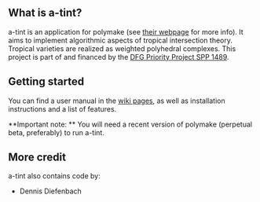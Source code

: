 ## What is a-tint? 

a-tint is an application for polymake (see [their webpage](http://www.polymake.org) for more info). It aims to implement algorithmic aspects of tropical intersection theory. Tropical varieties are realized as weighted polyhedral complexes.
This project is part of and financed by the [DFG Priority Project SPP 1489](http://www.computeralgebra.de/index).

## Getting started 

You can find a user manual in the [wiki pages](https://github.com/simonhampe/atint/wiki), as well as installation instructions and a list of features.

**Important note: ** You will need a recent version of polymake (perpetual beta, preferably) to run a-tint. 
## More credit 

a-tint also contains code by:

* Dennis Diefenbach

